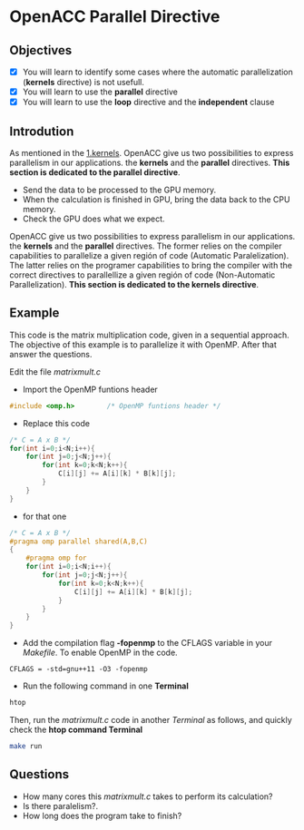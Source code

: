 # OpenACC Parallel Directive

## Objectives

- [x] You will learn to identify some cases where the automatic parallelization (**kernels** directive) is not usefull.
- [x] You will learn to use the **parallel** directive
- [x] You will learn to use the **loop** directive and the **independent** clause 

## Introdution

As mentioned in the [1.kernels](https://github.com/DonAurelio/openacc-workshop/tree/master/1.kernels). OpenACC give us two possibilities to express parallelism in our applications. the **kernels** and the **parallel** directives. **This section is dedicated to the parallel directive**.

* Send the data to be processed to the GPU memory.
* When the calculation is finished in GPU, bring the data back to the CPU memory.
* Check the GPU does what we expect.

OpenACC give us two possibilities to express parallelism in our applications. the **kernels** and the **parallel** directives. The former relies on the compiler capabilities to parallelize a given región of code (Automatic Paralelization).  The latter relies on the programer capabilities to bring the compiler with the correct directives to parallellize a given región of code (Non-Automatic Parallelization). **This section is dedicated to the kernels directive**.

## Example

This code is the matrix multiplication code, given in a sequential approach. The objective of this example is to parallelize it with OpenMP. After that answer the questions.

Edit the file *matrixmult.c*

* Import the OpenMP funtions header 

```c
#include <omp.h>        /* OpenMP funtions header */
```

* Replace this code

```c
/* C = A x B */
for(int i=0;i<N;i++){
    for(int j=0;j<N;j++){
        for(int k=0;k<N;k++){
            C[i][j] += A[i][k] * B[k][j];
        }
    }
}
```

* for that one

```c
/* C = A x B */
#pragma omp parallel shared(A,B,C)
{
    #pragma omp for 
    for(int i=0;i<N;i++){
        for(int j=0;j<N;j++){
            for(int k=0;k<N;k++){
                C[i][j] += A[i][k] * B[k][j];
            }
        }
    }
} 
```

* Add the compilation flag **-fopenmp** to the CFLAGS variable in your *Makefile*. To enable OpenMP in the code.

```basemake
CFLAGS = -std=gnu++11 -O3 -fopenmp
```

* Run the following command in one **Terminal**

```bash
htop 
```

Then, run the *matrixmult.c* code in another *Terminal* as follows, and quickly check the **htop command Terminal**

```bash
make run 
```

## Questions

* How many cores this *matrixmult.c* takes to perform its calculation? 
* Is there paralelism?.
* How long does the program take to finish?